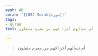 ```yaml
---
ayah: 40
surah: '[[052-Surah|سورة]]'
tags:
- quran
text: أم تسألهم أجرا فهم من مغرم مثقلون

---
```

> أم تسألهم أجرا فهم من مغرم مثقلون
